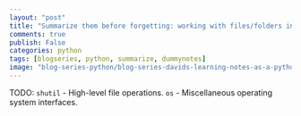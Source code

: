```yaml
---
layout: "post"
title: "Summarize them before forgetting: working with files/folders in python"
comments: true
publish: False
categories: python
tags: [blogseries, python, summarize, dummynotes]
image: "blog-series-python/blog-series-davids-learning-notes-as-a-python-dummy.png"
---
```


TODO:
`shutil` - High-level file operations.
`os` - Miscellaneous operating system interfaces.
